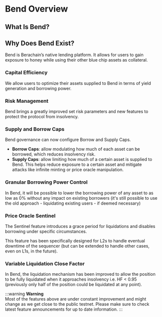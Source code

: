 # Bend Overview

## What Is Bend?

## Why Does Bend Exist?

Bend is Berachain’s native lending platform. It allows for users to gain exposure to honey while using their other blue chip assets as collateral.

### Capital Efficiency

We allow users to optimize their assets supplied to Bend in terms of yield generation and borrowing power.

### Risk Management

Bend brings a greatly improved set risk parameters and new features to protect the protocol from insolvency.
​​

### Supply and Borrow Caps

Bend governance can now configure Borrow and Supply Caps.

- **Borrow Caps**: allow modulating how much of each asset can be borrowed, which reduces insolvency risk.
- **Supply Caps**: allow limiting how much of a certain asset is supplied to Bend. This helps reduce exposure to a certain asset and mitigate attacks like infinite minting or price oracle manipulation.

### Granular Borrowing Power Control

In Bend, it will be possible to lower the borrowing power of any asset to as low as 0% without any impact on existing borrowers (it's still possible to use the old approach - liquidating existing users - if deemed necessary)

### Price Oracle Sentinel

The Sentinel feature introduces a grace period for liquidations and disables borrowing under specific circumstances.

This feature has been specifically designed for L2s to handle eventual downtime of the sequencer (but can be extended to handle other cases, even on L1s, in the future).

### Variable Liquidation Close Factor

In Bend, the liquidation mechanism has been improved to allow the position to be fully liquidated when it approaches insolvency i.e. HF < 0.95 (previously only half of the position could be liquidated at any point).

:::warning
<b>Warning</b><br />
Most of the features above are under constant improvement and might change as we get close to the public testnet. Please make sure to check latest feature announcements for up to date information.
:::
